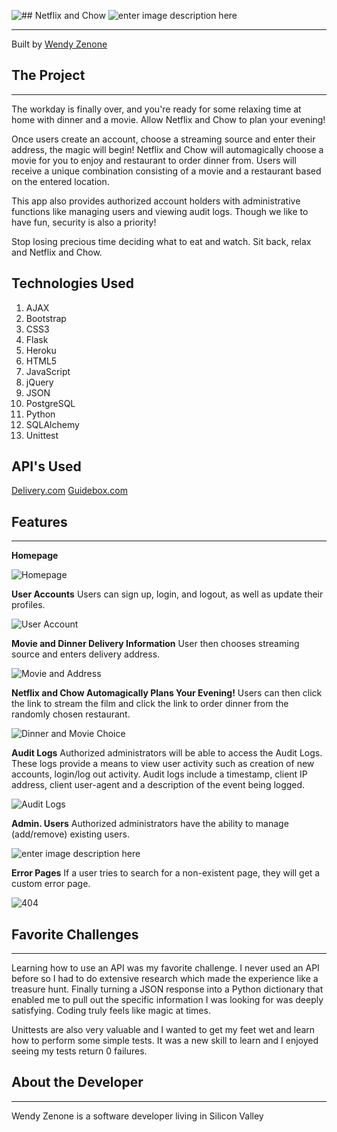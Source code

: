 ![## **Netflix and Chow**](https://lh3.googleusercontent.com/-GWWHJjynRtI/Vl0ohRWBk1I/AAAAAAAACv4/r5aMVk-T_0o/s0/Netflix_and_Chow_logo.png "Netflix_and_Chow_logo.png")
![enter image description here](https://lh3.googleusercontent.com/-ATfDncGpru8/Vl0Zbl9slRI/AAAAAAAACuM/bNj-oayC5eA/s0/rsz_cats_eating.png)


----------
Built by [Wendy Zenone](http://www.linkedin.com/in/wendyzenone)

## **The Project** ##
---------------

The workday is finally over, and you're ready for some relaxing time at home with dinner and a movie. Allow Netflix and Chow to plan your evening! 

Once users create an account, choose a streaming source and enter their address, the magic will begin! Netflix and Chow will automagically choose a movie for you to enjoy and restaurant to order dinner from. Users will receive a unique combination consisting of a movie and a restaurant based on the entered location. 

This app also provides authorized account holders with administrative functions like managing users and viewing audit logs. Though we like to have fun, security is also a priority!  

Stop losing precious time deciding what to eat and watch. Sit back, relax and Netflix and Chow.

## **Technologies Used** ##
 1. AJAX
 2. Bootstrap
 3. CSS3
 4. Flask
 5. Heroku
 6. HTML5
 7. JavaScript
 8. jQuery
 9. JSON
 10. PostgreSQL
 11. Python
 12.  SQLAlchemy 
 13. Unittest
 
## **API's Used** ##

[Delivery.com](https://developers.delivery.com/)
[Guidebox.com](https://api.guidebox.com/)

## **Features** ##


----------

**Homepage**

![Homepage](https://lh3.googleusercontent.com/-WriC46XW-Ng/Vl0XeqnEqCI/AAAAAAAACts/4a2hxMLGTjo/s0/Screen+Shot+2015-11-30+at+7.18.11+PM.png "Homepage.png")

**User Accounts**
Users can sign up, login, and logout, as well as update their profiles.

![User Account](https://lh3.googleusercontent.com/-j2-0dOyP_h0/Vl0YKn5ipkI/AAAAAAAACt4/e8Fqo1kQqw8/s0/Screen+Shot+2015-11-30+at+7.45.50+PM.png "User Account.png")

**Movie and Dinner Delivery Information**
User then chooses streaming source and enters delivery address.

![Movie and Address](https://lh3.googleusercontent.com/-e65y_OxddfM/Vl0aQZHMS0I/AAAAAAAACuY/EqXxIK-ooPk/s0/Screen+Shot+2015-11-30+at+7.50.35+PM.png "Movie and Address")

**Netflix and Chow Automagically Plans Your Evening!** 
Users can then click the link to stream the film and click the link to order dinner from the randomly chosen restaurant.

![Dinner and Movie Choice](https://lh3.googleusercontent.com/-I9MkvLNLQqQ/Vl0a4fLrnyI/AAAAAAAACuo/0t0ZxtI1diA/s0/Screen+Shot+2015-11-30+at+7.56.44+PM.png "Screen Shot 2015-11-30 at 7.56.44 PM.png")

**Audit Logs**
Authorized administrators will be able to access the Audit Logs. These logs provide a means to view user activity such as creation of new accounts, login/log out activity. Audit logs include a timestamp, client IP address, client user-agent and a description of the event being logged. 

![Audit Logs](https://lh3.googleusercontent.com/-5N2r3u96OWo/Vl0g3yQAPJI/AAAAAAAACvQ/fX0gnS_u2yw/s0/Screen+Shot+2015-11-30+at+8.19.20+PM.png "Audit Logs")

**Admin. Users**
Authorized administrators have the ability to manage (add/remove) existing users.

![enter image description here](https://lh3.googleusercontent.com/-40TXhLiur9M/Vl0jO3cT_5I/AAAAAAAACvg/W58zPPQ8L-4/s0/Screen+Shot+2015-11-30+at+8.25.35+PM.png "Admin Users") 

**Error Pages**
If a user tries to search for a non-existent page, they will get a custom error page. 

![404](https://lh3.googleusercontent.com/-KF6InUKtFSE/Vl1BXAmEiLI/AAAAAAAACwY/Dx9LrE_axGo/s0/Screen+Shot+2015-11-30+at+10.41.49+PM.png "404")

## **Favorite Challenges** ##


----------


Learning how to use an API was my favorite challenge. I never used an API before so I had to do extensive research which made the experience like a treasure hunt. Finally turning a JSON response into a Python dictionary that enabled me to pull out the specific information I was looking for was deeply satisfying. Coding truly feels like magic at times.

Unittests are also very valuable and I wanted to get my feet wet and learn how to perform some simple tests. It was a new skill to learn and I enjoyed seeing my tests return 0 failures. 

## **About the Developer** ##


----------
Wendy Zenone is a software developer living in Silicon Valley

